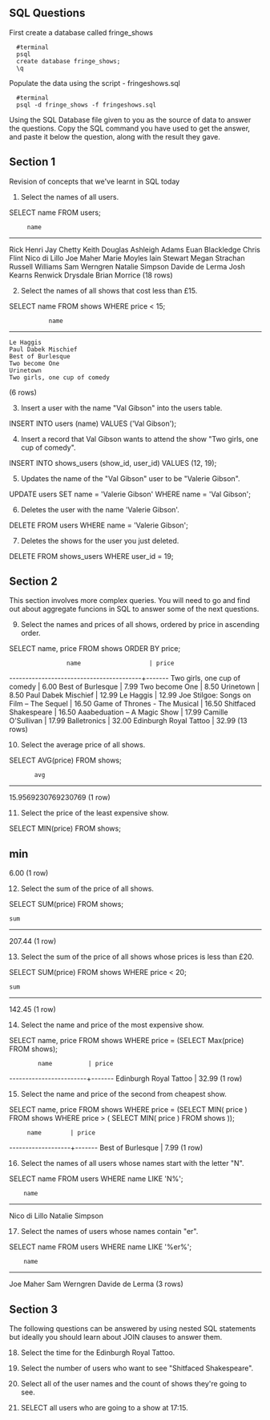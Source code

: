 ## SQL Questions

First create a database called fringe_shows
```
  #terminal
  psql
  create database fringe_shows;
  \q
```

Populate the data using the script - fringeshows.sql
```
  #terminal
  psql -d fringe_shows -f fringeshows.sql
```

Using the SQL Database file given to you as the source of data to answer the questions.  Copy the SQL command you have used to get the answer, and paste it below the question, along with the result they gave.


## Section 1

  Revision of concepts that we've learnt in SQL today

  1. Select the names of all users.
  
  SELECT name FROM users;
  
         name       
  ------------------
   Rick Henri
   Jay Chetty
   Keith Douglas
   Ashleigh Adams
   Euan Blackledge
   Chris Flint
   Nico di Lillo
   Joe Maher
   Marie Moyles
   Iain Stewart
   Megan Strachan
   Russell Williams
   Sam Werngren
   Natalie Simpson
   Davide de Lerma
   Josh Kearns
   Renwick Drysdale
   Brian Morrice
  (18 rows)

  2. Select the names of all shows that cost less than £15.

   SELECT name FROM shows WHERE price < 15;

               name             
   ------------------------------
    Le Haggis
    Paul Dabek Mischief 
    Best of Burlesque
    Two become One
    Urinetown
    Two girls, one cup of comedy
   (6 rows)

  3. Insert a user with the name "Val Gibson" into the users table.

  INSERT INTO users (name) VALUES ('Val Gibson');

  4. Insert a record that Val Gibson wants to attend the show "Two girls, one cup of comedy".

  INSERT INTO shows_users (show_id, user_id) VALUES (12, 19);

  5. Updates the name of the "Val Gibson" user to be "Valerie Gibson".

  UPDATE users SET name = 'Valerie Gibson' WHERE name = 'Val Gibson';

  6. Deletes the user with the name 'Valerie Gibson'.

  DELETE FROM users WHERE name = 'Valerie Gibson';

  7. Deletes the shows for the user you just deleted.

  DELETE FROM shows_users WHERE user_id = 19;


## Section 2

  This section involves more complex queries.  You will need to go and find out about aggregate funcions in SQL to answer some of the next questions.

  9. Select the names and prices of all shows, ordered by price in ascending order.

  SELECT name, price FROM shows ORDER BY price;

                    name                   | price 
  -----------------------------------------+-------
   Two girls, one cup of comedy            |  6.00
   Best of Burlesque                       |  7.99
   Two become One                          |  8.50
   Urinetown                               |  8.50
   Paul Dabek Mischief                     | 12.99
   Le Haggis                               | 12.99
   Joe Stilgoe: Songs on Film – The Sequel | 16.50
   Game of Thrones - The Musical           | 16.50
   Shitfaced Shakespeare                   | 16.50
   Aaabeduation – A Magic Show             | 17.99
   Camille O'Sullivan                      | 17.99
   Balletronics                            | 32.00
   Edinburgh Royal Tattoo                  | 32.99
  (13 rows)

  10. Select the average price of all shows.

  SELECT AVG(price) FROM shows;

           avg         
  ---------------------
   15.9569230769230769
  (1 row)

  11. Select the price of the least expensive show.

  SELECT MIN(price) FROM shows;

   min  
  ------
   6.00
  (1 row)

  12. Select the sum of the price of all shows.
  
  SELECT SUM(price) FROM shows;

    sum   
  --------
   207.44
  (1 row)

  13. Select the sum of the price of all shows whose prices is less than £20.

  SELECT SUM(price) FROM shows WHERE price < 20;

    sum   
  --------
   142.45
  (1 row)

  14. Select the name and price of the most expensive show.

  SELECT name, price FROM shows WHERE price = (SELECT Max(price) FROM shows);

            name          | price 
  ------------------------+-------
   Edinburgh Royal Tattoo | 32.99
  (1 row)

  15. Select the name and price of the second from cheapest show.

  SELECT name, price FROM shows WHERE price = (SELECT MIN( price ) FROM shows WHERE price > ( SELECT MIN( price ) FROM shows ));

         name        | price 
  -------------------+-------
   Best of Burlesque |  7.99
  (1 row)

  16. Select the names of all users whose names start with the letter "N".

  SELECT name FROM users WHERE name LIKE 'N%';

        name       
  -----------------
   Nico di Lillo
   Natalie Simpson

  17. Select the names of users whose names contain "er".

  SELECT name FROM users WHERE name LIKE '%er%';

        name       
  -----------------
   Joe Maher
   Sam Werngren
   Davide de Lerma
  (3 rows)


## Section 3

  The following questions can be answered by using nested SQL statements but ideally you should learn about JOIN clauses to answer them.

  18. Select the time for the Edinburgh Royal Tattoo.

  19. Select the number of users who want to see "Shitfaced Shakespeare".

  20. Select all of the user names and the count of shows they're going to see.

  21. SELECT all users who are going to a show at 17:15.
